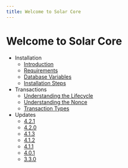 ```yaml
---
title: Welcome to Solar Core
---
```


# Welcome to Solar Core 

- Installation
    - [Introduction](/core/installation/intro)
    - [Requirements](/core/installation/requirements)
    - [Database Variables](/core/installation/variables)
    - [Installation Steps](/core/installation/steps)
- Transactions
    - [Understanding the Lifecycle](/core/transactions/lifecycle)
    - [Understanding the Nonce](/core/transactions/nonce)
    - [Transaction Types](/core/transactions/types/overview)
- Updates
    - [4.2.1](/core/updates/4.2.1/)
    - [4.2.0](/core/updates/4.2.0/)
    - [4.1.3](/core/updates/4.1.3/)
    - [4.1.2](/core/updates/4.1.2/)
    - [4.1.1](/core/updates/4.1.1/)
    - [4.0.1](/core/updates/4.0.1/)
    - [3.3.0](/core/updates/3.3.0/)
